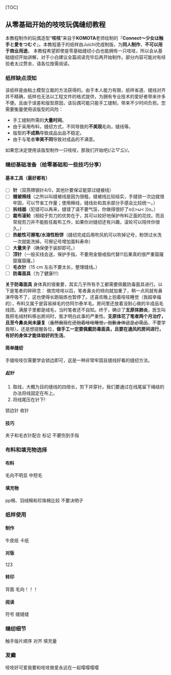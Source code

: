 [TOC]
## 从零基础开始的吱吱玩偶缝纫教程
本教程制作的玩偶造型“**吱吱**”来自于**KOMOTA**老师绘制的『**Connect～少女は触手と愛をつむぐ**』。本教程基于的纸样由Juichi完成制版，为**同人制作**，**不可以用于商业用途**。
本教程希望即使是零基础缝纫小白也能拥有一只吱吱，所以会从基础缝纫开始讲解，对于小白建议全篇阅读完毕后再开始制作。部分内容可能对有经验者太过赘余，请各位按需阅读。
### 纸样缺点须知
该纸样是由粘土模型立裁的方法获得的。由于本人能力有限，纸样省道、缝线对齐并不精确，纸样也无法以工程文件的格式提供，为拥有专业技术的爱好者带来许多不便。且由于误差和版型原因，该玩偶可能只能手工缝制，带来不少时间负担。您需要衡量使用该版型的风险：
- 手工缝制所需的**大量时间**。
- 由于采用布料，缝纫方式，不同导致的**不美观**毛向，缝线等。
- 版型的**不成熟**导致成品出品不稳定。
- 由于与笔者**审美不同**导致对成品的不满意。

如果您决定使用该版型制作一只吱吱，那我们开始吧(/≧▽≦)/。
### 缝纫基础准备（给零基础和一些技巧分享）
#### 基本工具（最好都有）
- [ ] **针**（双燕牌钢针4/0，其他针要保证能穿过缝被线）
- [ ] **缝被棉线**（之所以叫缝被线是因为很粗，缝被线比较结实，手缝锁一次边就很牢固，可以节省工作量；使用棉线，缝线处和其余部分手感会比较统一。）
- [ ] **拆线器**（犯错可以再来，缝错了请不要气馁，你做得很好了o((>ω< ))o。）
- [ ] **裁布滚轮**（相较于剪刀的优势在于，其可以较好地保护布料正面的花纹。而且常规剪刀并不能胜任裁布工作，如果你对缝纫还有兴趣，滚轮可以陪伴你很久。）
- [ ] **热敏性可擦笔/水溶性粉饼**（缝纫完成后用吹风机可以吹掉记号，粉饼过水洗一次就能洗掉。可擦记号增加面料寿命）
- [ ] **大量夹子**（确保便于装卸即可。）
- [ ] **顶针**（一般买线会送，保护手指，不要用金银戒指代替!!!后果真的很严重窟窿窟窿窟窿。）
- [ ] **毛衣针**（15 cm 左右不要太长，整理缝线。）
- [ ] **防毒面具**（为了健康!!!）

**关于防毒面具**
身体真的很重要，其实几乎所有手工都需要佩戴防毒面具进行。以下是笔者的碎碎念：
做完吱吱以后，笔者鼻炎的倾向就加重了，稍一点风就有鼻涕呼吸不了，这也使得长跑锻炼也暂停了。还喜欢晚上抱着吱吱睡觉（我超幸福的），布料又属于是容易掉毛的仿阿尔泰羊毛。房间里还放着没耐心做的半成品毛线团。满屋子里都是绒毛，当时笔者还不自知。终于，确诊了**支原体肺炎**，医生叫我把毛绒材料移出房间时，我才明白此事的严重性。**支原体花了笔者两个月治疗，且至今鼻炎尚未康复**（~~虽然我现在还抱着吱吱睡觉，抱歉身体这是必需品~~，不要学我呀）。还是想提醒各位，**做手工一定要佩戴防毒面具，且要在通风的房间进行，有好的身体才能体验好的生活**。
#### 简单缝纫
手缝吱吱仅需要学会锁边即可，这是一种非常牢固且缝线好看的缝纫方法。
##### 起针
1. 取线，大概为目的缝线的四倍长，剪下并穿针。我们要通过在线尾留下绳结的办法将线固定在布上。
2. 将线尾压在针下!

锁边针
收针
#### 技巧
夹子和毛衣针配合 标记 不要伤到手指
### 布料和填充物选择
#### 布料
毛向不明显 中短毛  
#### 填充物
pp棉、羽绒棉和珍珠棉比较 不要决明子
### 纸样使用
#### 制作
牛皮纸 卡纸
#### 对版
123
#### 转印
背面 毛向！！！
#### 阅读
符号 缝缝缝
### 缝纫细节
触手版片顺序 对齐 填充量 
### 发癫
吱吱好可爱我要和吱吱做爱永远在一起嘤嘤嘤嘤
